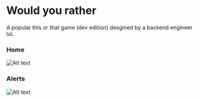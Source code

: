 # Would you rather

A popular this or that game (dev edition) desgined by a backend engineer lol.
### Home 

![Alt text](image-1.png)

### Alerts 

![Alt text](image.png)